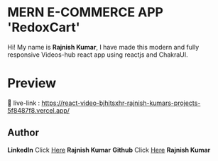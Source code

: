 # MERN E-COMMERCE APP 'RedoxCart'

Hi! My name is **Rajnish Kumar**, I have made this modern and fully responsive Videos-hub react app using reactjs and ChakraUI.

# Preview

🔗 live-link : https://react-video-bjhitsxhr-rajnish-kumars-projects-5f8487f8.vercel.app/<br>

## Author

**LinkedIn** Click [Here](https://www.linkedin.com/in/rajnish-kumar-redoxrj/) **Rajnish Kumar**
**Github** Click [Here](https://github.com/redoxrj) **Rajnish Kumar**